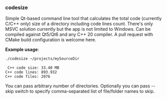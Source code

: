 ### codesize

Simple Qt-based command line tool that calculates the total code (currently C/C++ only) size of a directory including code lines count. There's only MSVC solution currently but the app is not limited to Windows. Can be compiled against Qt5/Qt6 and any C++ 20 compiler. A pull request with CMake build configuration is welcome here.

**Example usage**:

```bash
./codesize ~/projects/mySourceDir
```

```
 C++ code size: 33.40 MB
C++ code lines: 893.932
C++ code files: 2076
```

You can pass arbitrary number of directories.
Optionally you can pass --skip switch to specify comma-separated list of file/folder names to skip.
